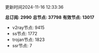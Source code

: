 更新时间2024-11-16 12:33:36

**总订阅: 2990**
**总节点: 37798**
**有效节点: 13017**
- v2ray节点: 9415
- ss节点: 1772
- trojan节点: 1823
- ssr节点: 7
